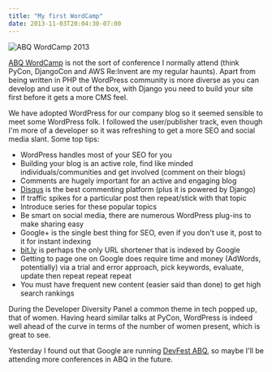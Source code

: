 ```yaml
---
title: "My first WordCamp"
date: 2013-11-03T20:04:30-07:00
---
```


![ABQ WordCamp 2013](/img/abqwordcamp2013.jpg)

[ABQ WordCamp](http://2013.albuquerque.wordcamp.org/) is not the sort of
conference I normally attend (think PyCon, DjangoCon and AWS Re:Invent
are my regular haunts). Apart from being written in PHP the WordPress
community is more diverse as you can develop and use it out of the box,
with Django you need to build your site first before it gets a more CMS
feel.  

We have adopted WordPress for our company blog so it seemed sensible to
meet some WordPress folk. I followed the user/publisher track, even
though I'm more of a developer so it was refreshing to get a more SEO
and social media slant. Some top tips:  
  
-   WordPress handles most of your SEO for you
-   Building your blog is an active role, find like minded
    individuals/communities and get involved (comment on their blogs)
-   Comments are hugely important for an active and engaging blog
-   [Disqus](http://disqus.com/) is the best commenting platform (plus
    it is powered by Django)
-   If traffic spikes for a particular post then repeat/stick with that
    topic
-   Introduce series for these popular topics
-   Be smart on social media, there are numerous WordPress plug-ins to
    make sharing easy
-   Google+ is the single best thing for SEO, even if you don't use it,
    post to it for instant indexing
-   [bit.ly](http://bit.ly/) is perhaps the only URL shortener that is
    indexed by Google
-   Getting to page one on Google does require time and money
    (AdWords, potentially) via a trial and error approach, pick
    keywords, evaluate, update then repeat repeat repeat
-   You must have frequent new content (easier said than done) to get
    high search rankings

During the Developer Diversity Panel a common theme in tech popped up,
that of women. Having heard similar talks at PyCon, WordPress is indeed
well ahead of the curve in terms of the number of women present, which
is great to see.

Yesterday I found out that Google are running [DevFest
ABQ](http://www.gdgabq.com/), so maybe I'll be attending more
conferences in ABQ in the future.